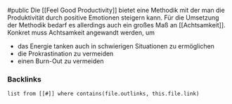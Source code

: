 #public
Die [[Feel Good Productivity]] bietet eine Methodik mit der man die Produktivität durch positive Emotionen steigern kann. Für die Umsetzung der Methodik bedarf es allerdings auch ein großes Maß an [[Achtsamkeit]]. Konkret muss Achtsamkeit angewandt werden, um 
- das Energie tanken auch in schwierigen Situationen zu ermöglichen
- die Prokrastination zu vermeiden
- einen Burn-Out zu vermeiden

### Backlinks
```dataview 
list from [[#]] where contains(file.outlinks, this.file.link)
```



